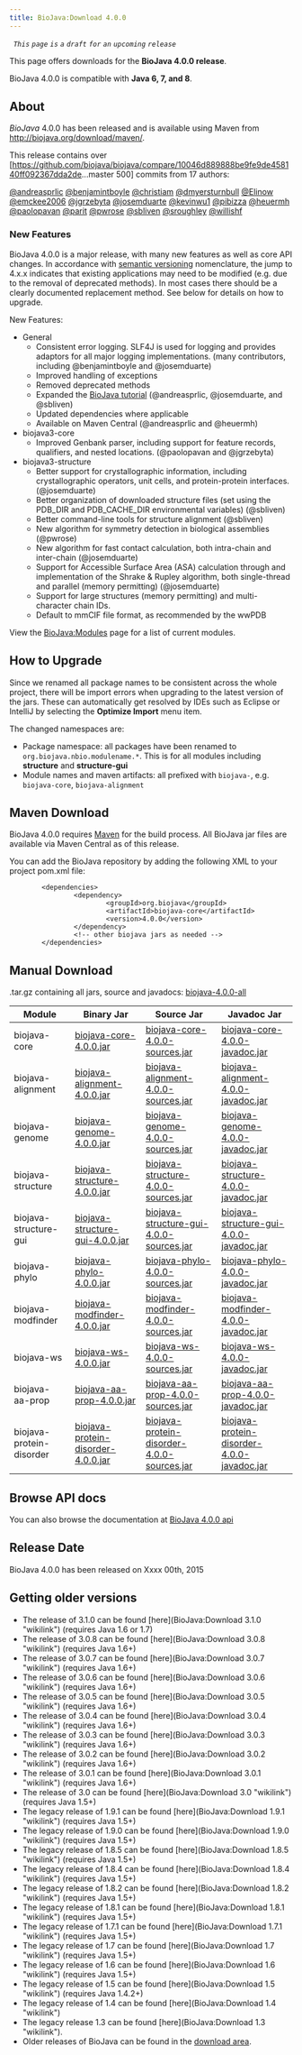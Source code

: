 ```yaml
---
title: BioJava:Download 4.0.0
---
```


` `*`This` `page` `is` `a` `draft` `for` `an` `upcoming` `release`*

This page offers downloads for the <b>BioJava 4.0.0 release</b>.

BioJava 4.0.0 is compatible with <b>Java 6, 7, and 8</b>.

About
-----

*BioJava* 4.0.0 has been released and is available using Maven from
[<http://biojava.org/download/maven/>](http://biojava.org/download/maven/).

This release contains over
[<https://github.com/biojava/biojava/compare/10046d889888be9fe9de458140ff092367dda2de>...master
500] commits from 17 authors:

[@andreasprlic](https://www.github.com/andreasprlic)
[@benjamintboyle](https://www.github.com/benjamintboyle)
[@christiam](https://www.github.com/christiam)
[@dmyersturnbull](https://www.github.com/dmyersturnbull)
[@Elinow](https://www.github.com/Elinow)
[@emckee2006](https://www.github.com/emckee2006)
[@jgrzebyta](https://www.github.com/jgrzebyta)
[@josemduarte](https://www.github.com/josemduarte)
[@kevinwu1](https://www.github.com/kevinwu1)
[@pibizza](https://www.github.com/pibizza)
[@heuermh](https://www.github.com/heuermh)
[@paolopavan](https://www.github.com/paolopavan)
[@parit](https://www.github.com/parit)
[@pwrose](https://www.github.com/pwrose)
[@sbliven](https://www.github.com/sbliven)
[@sroughley](https://www.github.com/sroughley)
[@willishf](https://www.github.com/willishf)

### New Features

BioJava 4.0.0 is a major release, with many new features as well as core
API changes. In accordance with [semantic
versioning](http://semver.org/) nomenclature, the jump to 4.x.x
indicates that existing applications may need to be modified (e.g. due
to the removal of deprecated methods). In most cases there should be a
clearly documented replacement method. See below for details on how to
upgrade.

New Features:

-   General
    -   Consistent error logging. SLF4J is used for logging and provides
        adaptors for all major logging implementations. (many
        contributors, including @benjamintboyle and @josemduarte)
    -   Improved handling of exceptions
    -   Removed deprecated methods
    -   Expanded the [BioJava
        tutorial](https://github.com/biojava/biojava3-tutorial/)
        (@andreasprlic, @josemduarte, and @sbliven)
    -   Updated dependencies where applicable
    -   Available on Maven Central (@andreasprlic and @heuermh)
-   biojava3-core
    -   Improved Genbank parser, including support for feature records,
        qualifiers, and nested locations. (@paolopavan and @jgrzebyta)
-   biojava3-structure
    -   Better support for crystallographic information, including
        crystallographic operators, unit cells, and protein-protein
        interfaces. (@josemduarte)
    -   Better organization of downloaded structure files (set using the
        PDB\_DIR and PDB\_CACHE\_DIR environmental variables) (@sbliven)
    -   Better command-line tools for structure alignment (@sbliven)
    -   New algorithm for symmetry detection in biological assemblies
        (@pwrose)
    -   New algorithm for fast contact calculation, both intra-chain and
        inter-chain (@josemduarte)
    -   Support for Accessible Surface Area (ASA) calculation through
        and implementation of the Shrake & Rupley algorithm, both
        single-thread and parallel (memory permitting) (@josemduarte)
    -   Support for large structures (memory permitting) and
        multi-character chain IDs.
    -   Default to mmCIF file format, as recommended by the wwPDB

View the <BioJava:Modules> page for a list of current modules.

How to Upgrade
--------------

Since we renamed all package names to be consistent across the whole
project, there will be import errors when upgrading to the latest
version of the jars. These can automatically get resolved by IDEs such
as Eclipse or IntelliJ by selecting the **Optimize Import** menu item.

The changed namespaces are:

-   Package namespace: all packages have been renamed to
    `org.biojava.nbio.modulename.*`. This is for all modules including
    **structure** and **structure-gui**
-   Module names and maven artifacts: all prefixed with `biojava-`, e.g.
    `biojava-core`, `biojava-alignment`

Maven Download
--------------

BioJava 4.0.0 requires [Maven](http://maven.apache.org/) for the build
process. All BioJava jar files are available via Maven Central as of
this release.

You can add the BioJava repository by adding the following XML to your
project pom.xml file:

            <dependencies>
                    <dependency>
                            <groupId>org.biojava</groupId>
                            <artifactId>biojava-core</artifactId>
                            <version>4.0.0</version>
                    </dependency>
                    <!-- other biojava jars as needed -->
            </dependencies> 

Manual Download
---------------

.tar.gz containing all jars, source and javadocs:
[biojava-4.0.0-all](http://biojava.org/download/bj4.0.0/biojava-4.0.0-all.tar.gz)

| Module                   | Binary Jar                                                                                                                                         | Source Jar                                                                                                                                                         | Javadoc Jar                                                                                                                                                        |
|--------------------------|----------------------------------------------------------------------------------------------------------------------------------------------------|--------------------------------------------------------------------------------------------------------------------------------------------------------------------|--------------------------------------------------------------------------------------------------------------------------------------------------------------------|
| biojava-core             | [biojava-core-4.0.0.jar](https://repo1.maven.org/maven2/org/biojava/biojava-core/4.0.0/biojava-core-4.0.0.jar)                                     | [biojava-core-4.0.0-sources.jar](https://repo1.maven.org/maven2/org/biojava/biojava-core/4.0.0/biojava-core-4.0.0-sources.jar)                                     | [biojava-core-4.0.0-javadoc.jar](https://repo1.maven.org/maven2/org/biojava/biojava-core/4.0.0/biojava-core-4.0.0-javadoc.jar)                                     |
| biojava-alignment        | [biojava-alignment-4.0.0.jar](https://repo1.maven.org/maven2/org/biojava/biojava-alignment/4.0.0/biojava-alignment-4.0.0.jar)                      | [biojava-alignment-4.0.0-sources.jar](https://repo1.maven.org/maven2/org/biojava/biojava-alignment/4.0.0/biojava-alignment-4.0.0-sources.jar)                      | [biojava-alignment-4.0.0-javadoc.jar](https://repo1.maven.org/maven2/org/biojava/biojava-alignment/4.0.0/biojava-alignment-4.0.0-javadoc.jar)                      |
| biojava-genome           | [biojava-genome-4.0.0.jar](https://repo1.maven.org/maven2/org/biojava/biojava-genome/4.0.0/biojava-genome-4.0.0.jar)                               | [biojava-genome-4.0.0-sources.jar](https://repo1.maven.org/maven2/org/biojava/biojava-genome/4.0.0/biojava-genome-4.0.0-sources.jar)                               | [biojava-genome-4.0.0-javadoc.jar](https://repo1.maven.org/maven2/org/biojava/biojava-genome/4.0.0/biojava-genome-4.0.0-javadoc.jar)                               |
| biojava-structure        | [biojava-structure-4.0.0.jar](https://repo1.maven.org/maven2/org/biojava/biojava-structure/4.0.0/biojava-structure-4.0.0.jar)                      | [biojava-structure-4.0.0-sources.jar](https://repo1.maven.org/maven2/org/biojava/biojava-structure/4.0.0/biojava-structure-4.0.0-sources.jar)                      | [biojava-structure-4.0.0-javadoc.jar](https://repo1.maven.org/maven2/org/biojava/biojava-structure/4.0.0/biojava-structure-4.0.0-javadoc.jar)                      |
| biojava-structure-gui    | [biojava-structure-gui-4.0.0.jar](https://repo1.maven.org/maven2/org/biojava/biojava-structure-gui/4.0.0/biojava-structure-gui-4.0.0.jar)          | [biojava-structure-gui-4.0.0-sources.jar](https://repo1.maven.org/maven2/org/biojava/biojava-structure-gui/4.0.0/biojava-structure-gui-4.0.0-sources.jar)          | [biojava-structure-gui-4.0.0-javadoc.jar](https://repo1.maven.org/maven2/org/biojava/biojava-structure-gui/4.0.0/biojava-structure-gui-4.0.0-javadoc.jar)          |
| biojava-phylo            | [biojava-phylo-4.0.0.jar](https://repo1.maven.org/maven2/org/biojava/biojava-phylo/4.0.0/biojava-phylo-4.0.0.jar)                                  | [biojava-phylo-4.0.0-sources.jar](https://repo1.maven.org/maven2/org/biojava/biojava-phylo/4.0.0/biojava-phylo-4.0.0-sources.jar)                                  | [biojava-phylo-4.0.0-javadoc.jar](https://repo1.maven.org/maven2/org/biojava/biojava-phylo/4.0.0/biojava-phylo-4.0.0-javadoc.jar)                                  |
| biojava-modfinder        | [biojava-modfinder-4.0.0.jar](https://repo1.maven.org/maven2/org/biojava/biojava-modfinder/4.0.0/biojava-modfinder-4.0.0.jar)                      | [biojava-modfinder-4.0.0-sources.jar](https://repo1.maven.org/maven2/org/biojava/biojava-modfinder/4.0.0/biojava-modfinder-4.0.0-sources.jar)                      | [biojava-modfinder-4.0.0-javadoc.jar](https://repo1.maven.org/maven2/org/biojava/biojava-modfinder/4.0.0/biojava-modfinder-4.0.0-javadoc.jar)                      |
| biojava-ws               | [biojava-ws-4.0.0.jar](https://repo1.maven.org/maven2/org/biojava/biojava-ws/4.0.0/biojava-ws-4.0.0.jar)                                           | [biojava-ws-4.0.0-sources.jar](https://repo1.maven.org/maven2/org/biojava/biojava-ws/4.0.0/biojava-ws-4.0.0-sources.jar)                                           | [biojava-ws-4.0.0-javadoc.jar](https://repo1.maven.org/maven2/org/biojava/biojava-ws/4.0.0/biojava-ws-4.0.0-javadoc.jar)                                           |
| biojava-aa-prop          | [biojava-aa-prop-4.0.0.jar](https://repo1.maven.org/maven2/org/biojava/biojava-aa-prop/4.0.0/biojava-aa-prop-4.0.0.jar)                            | [biojava-aa-prop-4.0.0-sources.jar](https://repo1.maven.org/maven2/org/biojava/biojava-aa-prop/4.0.0/biojava-aa-prop-4.0.0-sources.jar)                            | [biojava-aa-prop-4.0.0-javadoc.jar](https://repo1.maven.org/maven2/org/biojava/biojava-aa-prop/4.0.0/biojava-aa-prop-4.0.0-javadoc.jar)                            |
| biojava-protein-disorder | [biojava-protein-disorder-4.0.0.jar](https://repo1.maven.org/maven2/org/biojava/biojava-protein-disorder/4.0.0/biojava-protein-disorder-4.0.0.jar) | [biojava-protein-disorder-4.0.0-sources.jar](https://repo1.maven.org/maven2/org/biojava/biojava-protein-disorder/4.0.0/biojava-protein-disorder-4.0.0-sources.jar) | [biojava-protein-disorder-4.0.0-javadoc.jar](https://repo1.maven.org/maven2/org/biojava/biojava-protein-disorder/4.0.0/biojava-protein-disorder-4.0.0-javadoc.jar) |

Browse API docs
---------------

You can also browse the documentation at [BioJava 4.0.0
api](http://www.biojava.org/docs/api4.0.0/)

Release Date
------------

BioJava 4.0.0 has been released on Xxxx 00th, 2015

Getting older versions
----------------------

-   The release of 3.1.0 can be found
    [here](BioJava:Download 3.1.0 "wikilink") (requires Java 1.6 or 1.7)
-   The release of 3.0.8 can be found
    [here](BioJava:Download 3.0.8 "wikilink") (requires Java 1.6+)
-   The release of 3.0.7 can be found
    [here](BioJava:Download 3.0.7 "wikilink") (requires Java 1.6+)
-   The release of 3.0.6 can be found
    [here](BioJava:Download 3.0.6 "wikilink") (requires Java 1.6+)
-   The release of 3.0.5 can be found
    [here](BioJava:Download 3.0.5 "wikilink") (requires Java 1.6+)
-   The release of 3.0.4 can be found
    [here](BioJava:Download 3.0.4 "wikilink") (requires Java 1.6+)
-   The release of 3.0.3 can be found
    [here](BioJava:Download 3.0.3 "wikilink") (requires Java 1.6+)
-   The release of 3.0.2 can be found
    [here](BioJava:Download 3.0.2 "wikilink") (requires Java 1.6+)
-   The release of 3.0.1 can be found
    [here](BioJava:Download 3.0.1 "wikilink") (requires Java 1.6+)
-   The release of 3.0 can be found
    [here](BioJava:Download 3.0 "wikilink") (requires Java 1.5+)
-   The legacy release of 1.9.1 can be found
    [here](BioJava:Download 1.9.1 "wikilink") (requires Java 1.5+)
-   The legacy release of 1.9.0 can be found
    [here](BioJava:Download 1.9.0 "wikilink") (requires Java 1.5+)
-   The legacy release of 1.8.5 can be found
    [here](BioJava:Download 1.8.5 "wikilink") (requires Java 1.5+)
-   The legacy release of 1.8.4 can be found
    [here](BioJava:Download 1.8.4 "wikilink") (requires Java 1.5+)
-   The legacy release of 1.8.2 can be found
    [here](BioJava:Download 1.8.2 "wikilink") (requires Java 1.5+)
-   The legacy release of 1.8.1 can be found
    [here](BioJava:Download 1.8.1 "wikilink") (requires Java 1.5+)
-   The legacy release of 1.7.1 can be found
    [here](BioJava:Download 1.7.1 "wikilink") (requires Java 1.5+)
-   The legacy release of 1.7 can be found
    [here](BioJava:Download 1.7 "wikilink") (requires Java 1.5+)
-   The legacy release of 1.6 can be found
    [here](BioJava:Download 1.6 "wikilink") (requires Java 1.5+)
-   The legacy release of 1.5 can be found
    [here](BioJava:Download 1.5 "wikilink") (requires Java 1.4.2+)
-   The legacy release of 1.4 can be found
    [here](BioJava:Download 1.4 "wikilink")
-   The legacy release 1.3 can be found
    [here](BioJava:Download 1.3 "wikilink").
-   Older releases of BioJava can be found in the [download
    area](http://www.biojava.org/download/).

